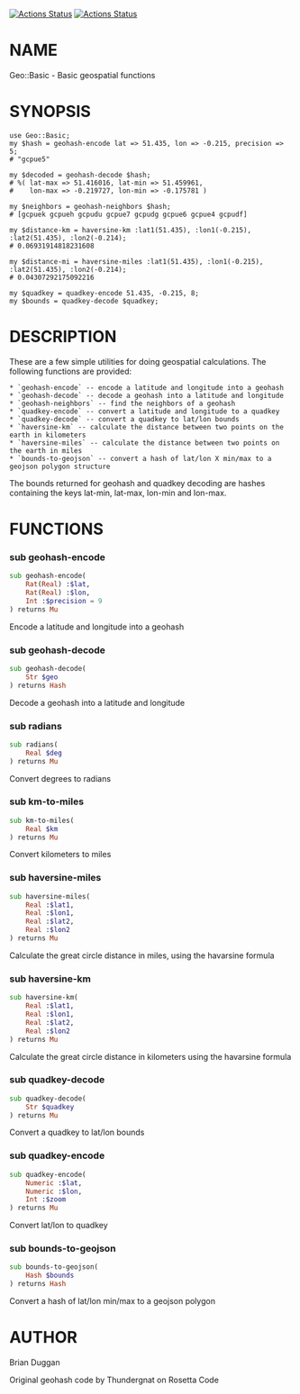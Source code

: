 [![Actions Status](https://github.com/bduggan/raku-geo-basic/actions/workflows/linux.yml/badge.svg)](https://github.com/bduggan/raku-geo-basic/actions/workflows/linux.yml)
[![Actions Status](https://github.com/bduggan/raku-geo-basic/actions/workflows/macos.yml/badge.svg)](https://github.com/bduggan/raku-geo-basic/actions/workflows/macos.yml)

NAME
====

Geo::Basic - Basic geospatial functions

SYNOPSIS
========

    use Geo::Basic;
    my $hash = geohash-encode lat => 51.435, lon => -0.215, precision => 5;
    # "gcpue5"

    my $decoded = geohash-decode $hash;
    # %( lat-max => 51.416016, lat-min => 51.459961,
    #    lon-max => -0.219727, lon-min => -0.175781 )

    my $neighbors = geohash-neighbors $hash;
    # [gcpuek gcpueh gcpudu gcpue7 gcpudg gcpue6 gcpue4 gcpudf]

    my $distance-km = haversine-km :lat1(51.435), :lon1(-0.215), :lat2(51.435), :lon2(-0.214);
    # 0.06931914818231608

    my $distance-mi = haversine-miles :lat1(51.435), :lon1(-0.215), :lat2(51.435), :lon2(-0.214);
    # 0.04307292175092216

    my $quadkey = quadkey-encode 51.435, -0.215, 8;
    my $bounds = quadkey-decode $quadkey;

DESCRIPTION
===========

These are a few simple utilities for doing geospatial calculations. The following functions are provided:

    * `geohash-encode` -- encode a latitude and longitude into a geohash
    * `geohash-decode` -- decode a geohash into a latitude and longitude
    * `geohash-neighbors` -- find the neighbors of a geohash
    * `quadkey-encode` -- convert a latitude and longitude to a quadkey
    * `quadkey-decode` -- convert a quadkey to lat/lon bounds
    * `haversine-km` -- calculate the distance between two points on the earth in kilometers
    * `haversine-miles` -- calculate the distance between two points on the earth in miles
    * `bounds-to-geojson` -- convert a hash of lat/lon X min/max to a geojson polygon structure

The bounds returned for geohash and quadkey decoding are hashes containing the keys lat-min, lat-max, lon-min and lon-max.

FUNCTIONS
=========

### sub geohash-encode

```raku
sub geohash-encode(
    Rat(Real) :$lat,
    Rat(Real) :$lon,
    Int :$precision = 9
) returns Mu
```

Encode a latitude and longitude into a geohash

### sub geohash-decode

```raku
sub geohash-decode(
    Str $geo
) returns Hash
```

Decode a geohash into a latitude and longitude

### sub radians

```raku
sub radians(
    Real $deg
) returns Mu
```

Convert degrees to radians

### sub km-to-miles

```raku
sub km-to-miles(
    Real $km
) returns Mu
```

Convert kilometers to miles

### sub haversine-miles

```raku
sub haversine-miles(
    Real :$lat1,
    Real :$lon1,
    Real :$lat2,
    Real :$lon2
) returns Mu
```

Calculate the great circle distance in miles, using the havarsine formula

### sub haversine-km

```raku
sub haversine-km(
    Real :$lat1,
    Real :$lon1,
    Real :$lat2,
    Real :$lon2
) returns Mu
```

Calculate the great circle distance in kilometers using the havarsine formula

### sub quadkey-decode

```raku
sub quadkey-decode(
    Str $quadkey
) returns Mu
```

Convert a quadkey to lat/lon bounds

### sub quadkey-encode

```raku
sub quadkey-encode(
    Numeric :$lat,
    Numeric :$lon,
    Int :$zoom
) returns Mu
```

Convert lat/lon to quadkey

### sub bounds-to-geojson

```raku
sub bounds-to-geojson(
    Hash $bounds
) returns Hash
```

Convert a hash of lat/lon min/max to a geojson polygon

AUTHOR
======

Brian Duggan

Original geohash code by Thundergnat on Rosetta Code

